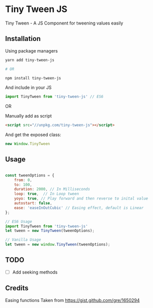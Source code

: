 # Tiny Tween JS

Tiny Tween - A JS Component for tweening values easily

## Installation

Using package managers
```sh
yarn add tiny-tween-js

# OR

npm install tiny-tween-js
```
And include in your JS
```js
import TinyTween from 'tiny-tween-js' // ES6
```

OR 

Manually add as script
```html
<script src="//unpkg.com/tiny-tween-js"></script>
```

And get the exposed class:
```js
new Window.TinyTween
```

## Usage

```js

const tweenOptions = { 
    from: 0,
    to: 100,
    duration: 2000, // In Milliseconds
    loop: true,  // In Loop tween
    yoyo: true, // Play forward and then reverse to inital value
    autostart: false,
    ease: 'easeInOutCubic' // Easing effect, default is Linear
};

// ES6 Usage
import TinyTween from 'tiny-tween-js'
let tween = new TinyTween(tweenOptions);

// Vanilla Usage
let tween = new window.TinyTween(tweenOptions);
```

## TODO

- [ ] Add seeking methods

## Credits

Easing functions Taken from https://gist.github.com/gre/1650294

